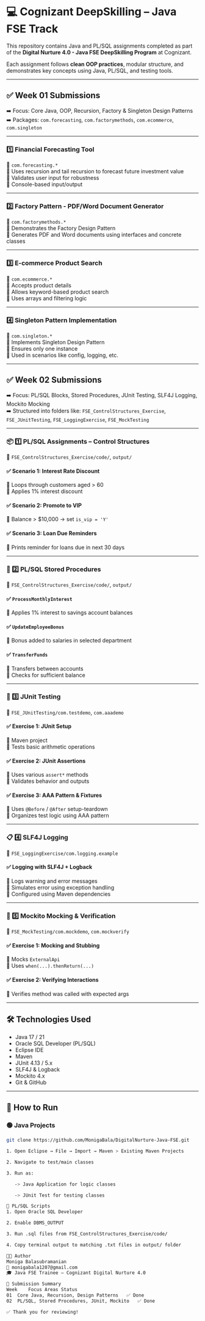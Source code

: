 # 💻 Cognizant DeepSkilling – Java FSE Track

This repository contains Java and PL/SQL assignments completed as part of the **Digital Nurture 4.0 - Java FSE DeepSkilling Program** at Cognizant.

Each assignment follows **clean OOP practices**, modular structure, and demonstrates key concepts using Java, PL/SQL, and testing tools.

---

## ✅ Week 01 Submissions

➡️ Focus: Core Java, OOP, Recursion, Factory & Singleton Design Patterns  
➡️ Packages: `com.forecasting`, `com.factorymethods`, `com.ecommerce`, `com.singleton`

---

### 1️⃣ Financial Forecasting Tool  
📁 `com.forecasting.*`  
🔹 Uses recursion and tail recursion to forecast future investment value  
🔹 Validates user input for robustness  
🔹 Console-based input/output

---

### 2️⃣ Factory Pattern - PDF/Word Document Generator  
📁 `com.factorymethods.*`  
🔹 Demonstrates the Factory Design Pattern  
🔹 Generates PDF and Word documents using interfaces and concrete classes

---

### 3️⃣ E-commerce Product Search  
📁 `com.ecommerce.*`  
🔹 Accepts product details  
🔹 Allows keyword-based product search  
🔹 Uses arrays and filtering logic

---

### 4️⃣ Singleton Pattern Implementation  
📁 `com.singleton.*`  
🔹 Implements Singleton Design Pattern  
🔹 Ensures only one instance  
🔹 Used in scenarios like config, logging, etc.

---

## ✅ Week 02 Submissions

➡️ Focus: PL/SQL Blocks, Stored Procedures, JUnit Testing, SLF4J Logging, Mockito Mocking  
➡️ Structured into folders like: `FSE_ControlStructures_Exercise`, `FSE_JUnitTesting`, `FSE_LoggingExercise`, `FSE_MockTesting`

---

### 📦 1️⃣ PL/SQL Assignments – Control Structures  
📁 `FSE_ControlStructures_Exercise/code/`, `output/`

#### ✅ Scenario 1: Interest Rate Discount  
🔹 Loops through customers aged > 60  
🔹 Applies 1% interest discount

#### ✅ Scenario 2: Promote to VIP  
🔹 Balance > $10,000 → set `is_vip = 'Y'`

#### ✅ Scenario 3: Loan Due Reminders  
🔹 Prints reminder for loans due in next 30 days

---

### 🔧 2️⃣ PL/SQL Stored Procedures  
📁 `FSE_ControlStructures_Exercise/code/`, `output/`

#### ✅ `ProcessMonthlyInterest`  
🔹 Applies 1% interest to savings account balances

#### ✅ `UpdateEmployeeBonus`  
🔹 Bonus added to salaries in selected department

#### ✅ `TransferFunds`  
🔹 Transfers between accounts  
🔹 Checks for sufficient balance

---

### 🧪 3️⃣ JUnit Testing  
📁 `FSE_JUnitTesting/com.testdemo`, `com.aaademo`

#### ✅ Exercise 1: JUnit Setup  
🔹 Maven project  
🔹 Tests basic arithmetic operations

#### ✅ Exercise 2: JUnit Assertions  
🔹 Uses various `assert*` methods  
🔹 Validates behavior and outputs

#### ✅ Exercise 3: AAA Pattern & Fixtures  
🔹 Uses `@Before` / `@After` setup-teardown  
🔹 Organizes test logic using AAA pattern

---

### 📋 4️⃣ SLF4J Logging  
📁 `FSE_LoggingExercise/com.logging.example`

#### ✅ Logging with SLF4J + Logback  
🔹 Logs warning and error messages  
🔹 Simulates error using exception handling  
🔹 Configured using Maven dependencies

---

### 🔁 5️⃣ Mockito Mocking & Verification  
📁 `FSE_MockTesting/com.mockdemo`, `com.mockverify`

#### ✅ Exercise 1: Mocking and Stubbing  
🔹 Mocks `ExternalApi`  
🔹 Uses `when(...).thenReturn(...)`

#### ✅ Exercise 2: Verifying Interactions  
🔹 Verifies method was called with expected args

---

## 🛠 Technologies Used

- Java 17 / 21
- Oracle SQL Developer (PL/SQL)
- Eclipse IDE
- Maven
- JUnit 4.13 / 5.x
- SLF4J & Logback
- Mockito 4.x
- Git & GitHub

---

## 🚀 How to Run

### 🟢 Java Projects

```bash
git clone https://github.com/MonigaBala/DigitalNurture-Java-FSE.git

1. Open Eclipse → File → Import → Maven > Existing Maven Projects

2. Navigate to test/main classes

3. Run as:

   -> Java Application for logic classes

   -> JUnit Test for testing classes

🔵 PL/SQL Scripts
1. Open Oracle SQL Developer

2. Enable DBMS_OUTPUT

3. Run .sql files from FSE_ControlStructures_Exercise/code/

4. Copy terminal output to matching .txt files in output/ folder

👩‍💻 Author
Moniga Balasubramanian
📧 monigabala1207@gmail.com
🎓 Java FSE Trainee – Cognizant Digital Nurture 4.0

📅 Submission Summary
Week	Focus Areas	Status
01	Core Java, Recursion, Design Patterns	✅ Done
02	PL/SQL, Stored Procedures, JUnit, Mockito	✅ Done

✅ Thank you for reviewing!
